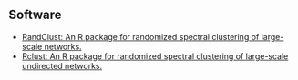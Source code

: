 ## Software

<ul style="margin:0px 0 5px;">
   <li><a href="https://github.com/XiaoGuo-stat/RandClust"><autocolor>RandClust: An R package for randomized spectral clustering of large-scale networks.  
</autocolor></a></li>
    <li><a href="https://github.com/XiaoGuo-stat/Rclust"><autocolor>Rclust: An R package for randomized spectral clustering of large-scale undirected networks.  
</autocolor></a></li>
</ul>
 



